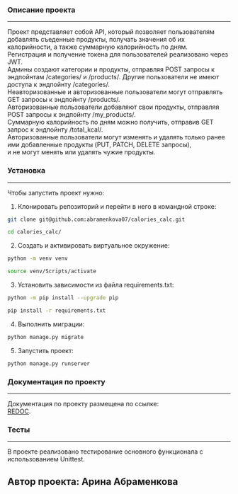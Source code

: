 ### Описание проекта
---
Проект представляет собой API, который позволяет пользователям добавлять съеденные продукты, получать значения об их калорийности, а также суммарную калорийность по дням. <br>
Регистрация и получение токена для пользователей реализовано через JWT. <br>
Админы создают категории и продукты, отправляя POST запросы к эндпойнтам /categories/ и /products/. Другие пользователи не имеют доступа к эндпойнту /categories/. <br>
Неавторизованные и авторизованные пользователи могут отправлять GET запросы к эндпойнту /products/. <br>
Авторизованные пользователи добавляют свои продукты, отправляя POST запросы к эндпойнту /my_products/. <br>
Суммарную калорийность по дням можно получить, отправив GET запрос к эндпойнту /total_kcal/. <br>
Авторизованные пользователи могут изменять и удалять только ранее ими добавленные продукты (PUT, PATCH, DELETE запросы), <br>
и не могут менять или удалять чужие продукты. <br>

### Установка
---
Чтобы запустить проект нужно: <br>
1. Клонировать репозиторий и перейти в него в командной строке:
```bash
git clone git@github.com:abramenkova07/calories_calc.git
```
```bash
cd calories_calc/
```
2. Cоздать и активировать виртуальное окружение:
```bash
python -m venv venv
```
```bash
source venv/Scripts/activate
```
3. Установить зависимости из файла requirements.txt:
```bash
python -m pip install --upgrade pip
```
```bash
pip install -r requirements.txt
```
4. Выполнить миграции:
```bash
python manage.py migrate
```
5. Запустить проект:
```bash
python manage.py runserver
```

### Документация по проекту
---
Документация по проекту размещена по ссылке: <br>
[REDOC](http://127.0.0.1:8000/redoc/). <br>

### Тесты
---
В проекте реализовано тестирование основного функционала с использованием Unittest. <br>

## Автор проекта: Арина Абраменкова